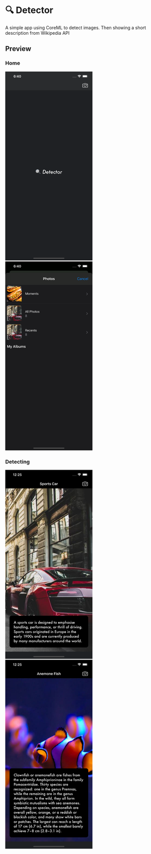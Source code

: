 # 🔍 Detector
A simple app using CoreML to detect images. Then showing a short description from Wikipedia API

## Preview
### Home
<img src="/screenshot/1.png" alt="Demo" height="600px"/> <img src="/screenshot/2.png" alt="Demo" height="600px"/>

### Detecting
<img src="/screenshot/6.png" alt="Demo" height="600px"/> <img src="/screenshot/7.png" alt="Demo" height="600px"/>
